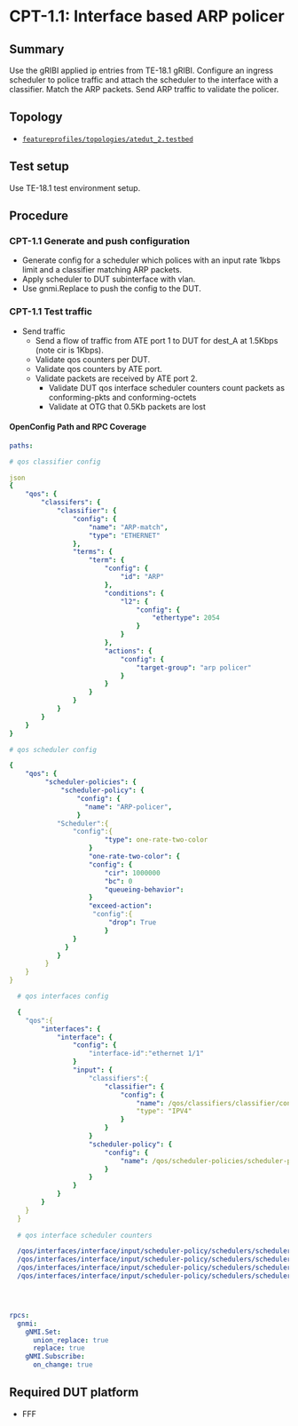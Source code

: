 # CPT-1.1: Interface based ARP policer

## Summary

Use the gRIBI applied ip entries from TE-18.1 gRIBI. 
Configure an ingress scheduler to police traffic and attach the scheduler to the interface with a classifier. Match the ARP packets. 
Send ARP traffic to validate the policer.

## Topology

* [`featureprofiles/topologies/atedut_2.testbed`](https://github.com/openconfig/featureprofiles/blob/main/topologies/atedut_2.testbed)

## Test setup

Use TE-18.1 test environment setup.

## Procedure

### CPT-1.1 Generate and push configuration

* Generate config for a scheduler which polices with an input rate 1kbps limit and a classifier matching ARP packets.
* Apply scheduler to DUT subinterface with vlan.
* Use gnmi.Replace to push the config to the DUT.


### CPT-1.1 Test traffic

* Send traffic
  * Send a flow of traffic from ATE port 1 to DUT for dest_A at 1.5Kbps (note cir is 1Kbps).
  * Validate qos counters per DUT.
  * Validate qos counters by ATE port.
  * Validate packets are received by ATE port 2.
    * Validate DUT qos interface scheduler counters count packets as conforming-pkts and conforming-octets
    * Validate at OTG that 0.5Kb packets are lost


#### OpenConfig Path and RPC Coverage

```yaml
paths:

# qos classifier config

json
{
    "qos": {
        "classifers": {
            "classifier": {
                "config": {
                    "name": "ARP-match",
                    "type": "ETHERNET"
                },
                "terms": {
                    "term": {
                        "config": {
                            "id": "ARP"
                        },
                        "conditions": {
                            "l2": {
                                "config": {
                                    "ethertype": 2054
                                }
                            }
                        },
                        "actions": {
                            "config": {
                                "target-group": "arp policer"
                            }
                        }
                    }
                }
            }
        }
    }
}

# qos scheduler config

{
    "qos": {
         "scheduler-policies": {
             "scheduler-policy": {
                 "config": {
                   "name": "ARP-policer",
                 } 
            "Scheduler":{        
                "config":{
                        "type": one-rate-two-color
                    }       
                    "one-rate-two-color": {
                    "config": {
                        "cir": 1000000
                        "bc": 0
                        "queueing-behavior":
                    }
                    "exceed-action":
                     "config":{
                         "drop": True
                        }
                }
              } 
            }
         }
    }
}

  # qos interfaces config

  {
    "qos":{
        "interfaces": {
            "interface": {
                "config": {
                    "interface-id":"ethernet 1/1"
                }
                "input": {
                    "classifiers":{
                        "classifier": {
                            "config": {
                                "name": /qos/classifiers/classifier/config/name:ARP-match
                                "type": "IPV4"
                            }
                        }
                    }
                    "scheduler-policy": {
                        "config": {
                            "name": /qos/scheduler-policies/scheduler-policy/config/name:ARP-policer
                        }
                    }                   
                }
            }
        }
    }
  }
  
  # qos interface scheduler counters

  /qos/interfaces/interface/input/scheduler-policy/schedulers/scheduler/state/conforming-pkts:
  /qos/interfaces/interface/input/scheduler-policy/schedulers/scheduler/state/conforming-octets:
  /qos/interfaces/interface/input/scheduler-policy/schedulers/scheduler/state/exceeding-pkts:
  /qos/interfaces/interface/input/scheduler-policy/schedulers/scheduler/state/exceeding-octets:    




rpcs:
  gnmi:
    gNMI.Set:
      union_replace: true
      replace: true
    gNMI.Subscribe:
      on_change: true
```

## Required DUT platform

* FFF
